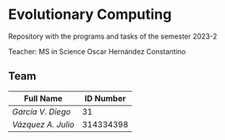 # Evolutionary Computing

Repository with the programs and tasks of the semester 2023-2

Teacher: MS in Science Oscar Hernández Constantino

## Team

| **Full Name**  | **ID Number**  |
|---|---|
|  *García V. Diego* | 31  |
|  *Vázquez A. Julio* |  314334398 |